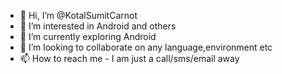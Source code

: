- 👋 Hi, I’m @KotalSumitCarnot
- 👀 I’m interested in Android and others
- 🌱 I’m currently exploring Android
- 💞️ I’m looking to collaborate on any language,environment etc
- 📫 How to reach me - I am just a call/sms/email away

<!---
KotalSumitCarnot/KotalSumitCarnot is a ✨ special ✨ repository because its `README.md` (this file) appears on your GitHub profile.
You can click the Preview link to take a look at your changes.
--->

